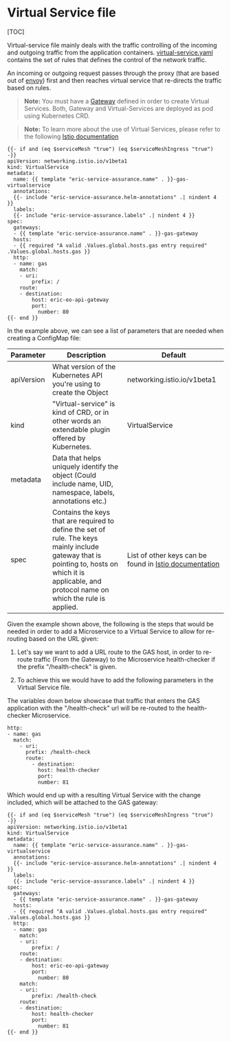 # Virtual Service file

[TOC]

Virtual-service file mainly deals with the traffic controlling of the incoming and outgoing traffic from the application containers.
[virtual-service.yaml](../charts/__helmChartDockerImageName__/templates/ingresses/eric-samplehost-virtualservice.yaml) contains the set of rules that defines the control of the network traffic.

An incoming or outgoing request passes through the proxy (that are based out of [envoy](https://www.envoyproxy.io/)) first and then reaches virtual service that re-directs the traffic based on rules.

> **Note:** You must have a [Gateway](Gateway.md) defined in order to create Virtual Services. Both, Gateway and Virtual-Services are deployed as pod using Kubernetes CRD.

> **Note:** To learn more about the use of Virtual Services, please refer to the following [Istio documentation](https://istio.io/latest/docs/reference/config/networking/virtual-service/)

```
{{- if and (eq $serviceMesh "true") (eq $serviceMeshIngress "true") -}}
apiVersion: networking.istio.io/v1beta1
kind: VirtualService
metadata:
  name: {{ template "eric-service-assurance.name" . }}-gas-virtualservice
  annotations:
  {{- include "eric-service-assurance.helm-annotations" .| nindent 4 }}
  labels:
  {{- include "eric-service-assurance.labels" .| nindent 4 }}
spec:
  gateways:
  - {{ template "eric-service-assurance.name" . }}-gas-gateway
  hosts:
  - {{ required "A valid .Values.global.hosts.gas entry required" .Values.global.hosts.gas }}
  http:
  - name: gas
    match:
    - uri:
        prefix: /
    route:
    - destination:
        host: eric-eo-api-gateway
        port:
          number: 80
{{- end }}
```

In the example above, we can see a list of parameters that are needed when creating a ConfigMap file:

| Parameter  | Description                                                                                                                                                                                          | Default                                                                                                                                            |
| ---------- | ---------------------------------------------------------------------------------------------------------------------------------------------------------------------------------------------------- | -------------------------------------------------------------------------------------------------------------------------------------------------- |
| apiVersion | What version of the Kubernetes API you're using to create the Object                                                                                                                                 | networking.istio.io/v1beta1                                                                                                                        |
| kind       | "Virtual-service" is kind of CRD, or in other words an extendable plugin offered by Kubernetes.                                                                                                      | VirtualService                                                                                                                                     |
| metadata   | Data that helps uniquely identify the object (Could include name, UID, namespace, labels, annotations etc.)                                                                                          |                                                                                                                                                    |
| spec       | Contains the keys that are required to define the set of rule. The keys mainly include gateway that is pointing to, hosts on which it is applicable, and protocol name on which the rule is applied. | List of other keys can be found in [Istio documentation](https://istio.io/latest/docs/reference/config/networking/virtual-service/#VirtualService) |

Given the example shown above, the following is the steps that would be needed in order to add a Microservice to a Virtual Service to allow for re-routing based on the URL given:

1. Let's say we want to add a URL route to the GAS host, in order to re-route traffic (From the Gateway) to the Microservice health-checker if the prefix "/health-check" is given.

2. To achieve this we would have to add the following parameters in the Virtual Service file.

The variables down below showcase that traffic that enters the GAS application with the "/health-check" url will be re-routed to the health-checker Microservice.

```
http:
- name: gas
  match:
    - uri:
      prefix: /health-check
      route:
        - destination:
          host: health-checker
          port:
          number: 81
```

Which would end up with a resulting Virtual Service with the change included, which will be attached to the GAS gateway:

```
{{- if and (eq $serviceMesh "true") (eq $serviceMeshIngress "true") -}}
apiVersion: networking.istio.io/v1beta1
kind: VirtualService
metadata:
  name: {{ template "eric-service-assurance.name" . }}-gas-virtualservice
  annotations:
  {{- include "eric-service-assurance.helm-annotations" .| nindent 4 }}
  labels:
  {{- include "eric-service-assurance.labels" .| nindent 4 }}
spec:
  gateways:
  - {{ template "eric-service-assurance.name" . }}-gas-gateway
  hosts:
  - {{ required "A valid .Values.global.hosts.gas entry required" .Values.global.hosts.gas }}
  http:
  - name: gas
    match:
    - uri:
        prefix: /
    route:
    - destination:
        host: eric-eo-api-gateway
        port:
          number: 80
    match:
    - uri:
        prefix: /health-check
    route:
    - destination:
        host: health-checker
        port:
          number: 81
{{- end }}
```
